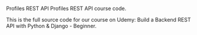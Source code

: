 Profiles REST API
Profiles REST API course code.

This is the full source code for our course on Udemy: Build a Backend REST API with Python & Django - Beginner.
